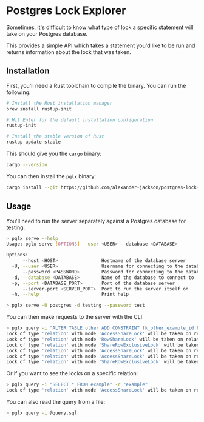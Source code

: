 # Postgres Lock Explorer

Sometimes, it's difficult to know what type of lock a specific statement will
take on your Postgres database.

This provides a simple API which takes a statement you'd like to be run and
returns information about the lock that was taken.

## Installation

First, you'll need a Rust toolchain to compile the binary. You can run the
following:

```bash
# Install the Rust installation manager
brew install rustup-init

# Hit Enter for the default installation configuration
rustup-init

# Install the stable version of Rust
rustup update stable
```

This should give you the `cargo` binary:

```bash
cargo --version
```

You can then install the `pglx` binary:

```bash
cargo install --git https://github.com/alexander-jackson/postgres-lock-explorer.git
```

## Usage

You'll need to run the server separately against a Postgres database for
testing:

```bash
> pglx serve --help
Usage: pglx serve [OPTIONS] --user <USER> --database <DATABASE>

Options:
      --host <HOST>                Hostname of the database server
  -U, --user <USER>                Username for connecting to the database server
      --password <PASSWORD>        Password for connecting to the database server
  -d, --database <DATABASE>        Name of the database to connect to
  -p, --port <DATABASE_PORT>       Port of the database server
      --server-port <SERVER_PORT>  Port to run the server itself on
  -h, --help                       Print help

> pglx serve -U postgres -d testing --password test
```

You can then make requests to the server with the CLI:

```bash
> pglx query -i "ALTER TABLE other ADD CONSTRAINT fk_other_example_id FOREIGN KEY (example_id) REFERENCES example (id)"
Lock of type 'relation' with mode 'AccessShareLock' will be taken on relation 'example'
Lock of type 'relation' with mode 'RowShareLock' will be taken on relation 'example'
Lock of type 'relation' with mode 'ShareRowExclusiveLock' will be taken on relation 'example'
Lock of type 'relation' with mode 'AccessShareLock' will be taken on relation 'example_pkey'
Lock of type 'relation' with mode 'AccessShareLock' will be taken on relation 'other'
Lock of type 'relation' with mode 'ShareRowExclusiveLock' will be taken on relation 'other'
```

Or if you want to see the locks on a specific relation:

```bash
> pglx query -i "SELECT * FROM example" -r "example"
Lock of type 'relation' with mode 'AccessShareLock' will be taken on relation 'example'
```

You can also read the query from a file:

```bash
> pglx query -i @query.sql
```
